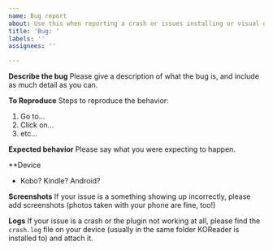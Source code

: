 ```yaml
---
name: Bug report
about: Use this when reporting a crash or issues installing or visual glitches.
title: 'Bug: '
labels: ''
assignees: ''

---
```


**Describe the bug**
Please give a description of what the bug is, and include as much detail as you can.

**To Reproduce**
Steps to reproduce the behavior:
1. Go to...
2. Click on...
3. etc...

**Expected behavior**
Please say what you were expecting to happen.

**Device
 - Kobo? Kindle? Android?

**Screenshots**
If your issue is a something showing up incorrectly, please add screenshots (photos taken with your phone are fine, too!)

**Logs**
If your issue is a crash or the plugin not working at all, please find the `crash.log` file on your device (usually in the same folder KOReader is installed to) and attach it.
